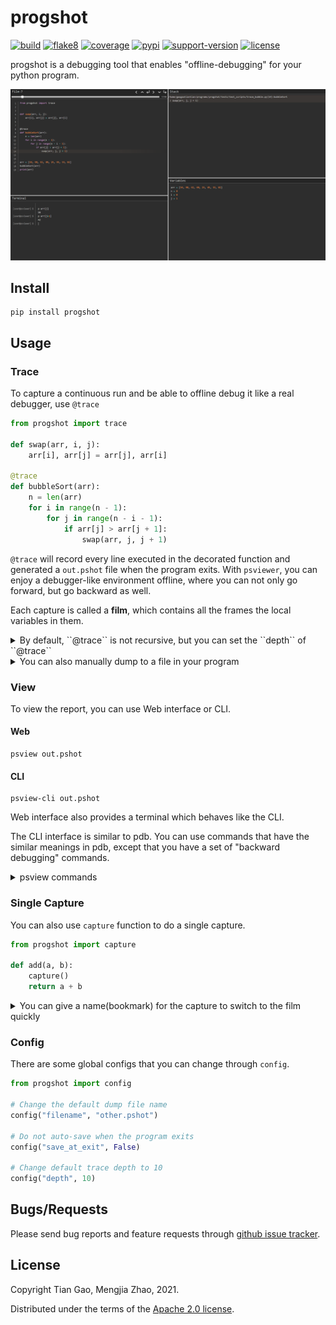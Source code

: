 # progshot
[![build](https://github.com/gaogaotiantian/progshot/workflows/build/badge.svg)](https://github.com/gaogaotiantian/progshot/actions?query=workflow%3Abuild)  [![flake8](https://github.com/gaogaotiantian/progshot/workflows/lint/badge.svg)](https://github.com/gaogaotiantian/progshot/actions?query=workflow%3ALint)  [![coverage](https://img.shields.io/codecov/c/github/gaogaotiantian/progshot)](https://codecov.io/gh/gaogaotiantian/progshot)  [![pypi](https://img.shields.io/pypi/v/progshot.svg)](https://pypi.org/project/progshot/)  [![support-version](https://img.shields.io/pypi/pyversions/progshot)](https://img.shields.io/pypi/pyversions/progshot)  [![license](https://img.shields.io/github/license/gaogaotiantian/progshot)](https://github.com/gaogaotiantian/progshot/blob/master/LICENSE)

progshot is a debugging tool that enables "offline-debugging" for your python program.

[![example_img](https://github.com/gaogaotiantian/progshot/blob/master/img/example.png)](https://github.com/gaogaotiantian/progshot/blob/master/img/example.png)

## Install

```
pip install progshot
```

## Usage

### Trace

To capture a continuous run and be able to offline debug it like a real debugger, use ``@trace``

```python
from progshot import trace

def swap(arr, i, j):
    arr[i], arr[j] = arr[j], arr[i]

@trace
def bubbleSort(arr):
    n = len(arr)
    for i in range(n - 1):
        for j in range(n - i - 1):
            if arr[j] > arr[j + 1]:
                swap(arr, j, j + 1)
```

``@trace`` will record every line executed in the decorated function and generated a ``out.pshot`` file when the program exits. With ``psviewer``, you can enjoy a debugger-like environment offline, where you can not only go forward, but go backward as well.

Each capture is called a **film**, which contains all the frames the local variables in them.

<details>

<summary> By default, ``@trace`` is not recursive, but you can set the ``depth`` of ``@trace``</summary>

```python
from progshot import trace

def swap(arr, i, j):
    # Now this function will be recorded as well
    arr[i], arr[j] = arr[j], arr[i]

@trace(depth=2)
def bubbleSort(arr):
    n = len(arr)
    for i in range(n - 1):
        for j in range(n - i - 1):
            if arr[j] > arr[j + 1]:
                swap(arr, j, j + 1)
```

</details>

<details>

<summary>You can also manually dump to a file in your program</summary>

```python

from progshot import dump

for i in range(3):
    arr = [random.randint(0, 100) for _ in range(10)]
    bubbleSort(arr)
    dump(filename=f"sort_{i}.pshot")
```

By default, ``dump`` will clear the current data after dumping, you can pass ``clear_data=False`` as an argument to prevent that.

</details>

### View

To view the report, you can use Web interface or CLI.

#### Web

```
psview out.pshot
```

#### CLI

```
psview-cli out.pshot
```

Web interface also provides a terminal which behaves like the CLI.

The CLI interface is similar to pdb. You can use commands that have the similar meanings in pdb, except
that you have a set of "backward debugging" commands.

<details>
<summary>psview commands</summary>

* p _expression_ - print eval of expression
* pp _expression_ - pretty print eval of expression with `objprint`
* w(here) - show stack trace
* u(p) [_count_] - move the current frame _count_ levels up (to older frame)
* d(own) [_count_] - move the current frame _count_ levels down (to later frame)
* n(ext) - go to next line in current function if possible, otherwise next film
* b(ack) - go to previous line in current function if possible, otherwise previous film
* s(tep) - go to next film
* s(tep)b(ack) - go to previous film
* r(eturn) - go to the next film when the current function returns
* r(eturn)b(ack) - go to the previous film before the current function enters
* unt(il) [_lineno_] - go forward until the line with a number that's >= _lineno_ is reached
* unt(il)b(ack) [_lineno_] - go backward until the line with a number that's <= _lineno_ is reached
* g(oto) [_bookmark_] - goto _bookmark_ film. _bookmark_ can be film index or film name
* l(ist) [_lineno_] - show source code around _lineno_
* ll - show full source code of existing frame

</details>

### Single Capture

You can also use ``capture`` function to do a single capture.

```python
from progshot import capture

def add(a, b):
    capture()
    return a + b
```

<details>

<summary> You can give a name(bookmark) for the capture to switch to the film quickly </summary>

Do not use space in ``name``

```python
from progshot import capture

def add(a, b):
    capture(name="cap_in_add")
    return a + b
```

</details>

### Config

There are some global configs that you can change through ``config``.

```python
from progshot import config

# Change the default dump file name
config("filename", "other.pshot")

# Do not auto-save when the program exits
config("save_at_exit", False)

# Change default trace depth to 10
config("depth", 10)
```

## Bugs/Requests

Please send bug reports and feature requests through [github issue tracker](https://github.com/gaogaotiantian/progshot/issues).

## License

Copyright Tian Gao, Mengjia Zhao, 2021.

Distributed under the terms of the  [Apache 2.0 license](https://github.com/gaogaotiantian/progshot/blob/master/LICENSE).

